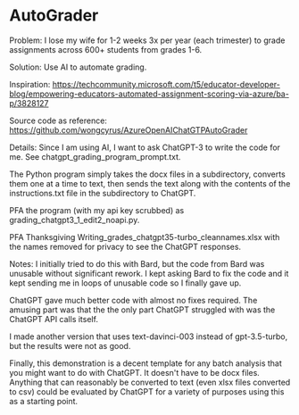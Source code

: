 # AutoGrader
Problem:  I lose my wife for 1-2 weeks 3x per year (each trimester) to grade assignments across 600+ students from grades 1-6.

Solution: Use AI to automate grading.
 
Inspiration:
https://techcommunity.microsoft.com/t5/educator-developer-blog/empowering-educators-automated-assignment-scoring-via-azure/ba-p/3828127

Source code as reference:  https://github.com/wongcyrus/AzureOpenAIChatGTPAutoGrader


Details:
Since I am using AI, I want to ask ChatGPT-3 to write the code for me.  See chatgpt_grading_program_prompt.txt.
	
The Python program simply takes the docx files in a subdirectory, converts them one at a time to text, then sends the text along with the contents of the instructions.txt file in the subdirectory to ChatGPT.
	
PFA the program (with my api key scrubbed) as grading_chatgpt3_1_edit2_noapi.py.
	
PFA Thanksgiving Writing_grades_chatgpt35-turbo_cleannames.xlsx with the names removed for privacy to see the ChatGPT responses.

 
Notes:
I initially tried to do this with Bard, but the code from Bard was unusable without significant rework.  I kept asking Bard to fix the code and it kept sending me in loops of unusable code so I finally gave up.
	
ChatGPT gave much better code with almost no fixes required.  The amusing part was that the the only part ChatGPT struggled with was the ChatGPT API calls itself.
	
I made another version that uses text-davinci-003 instead of gpt-3.5-turbo, but the results were not as good.
 
Finally, this demonstration is a decent template for any batch analysis that you might want to do with ChatGPT.  It doesn't have to be docx files.  Anything that can reasonably be converted to text (even xlsx files converted to csv) could be evaluated by ChatGPT for a variety of purposes using this as a starting point.
